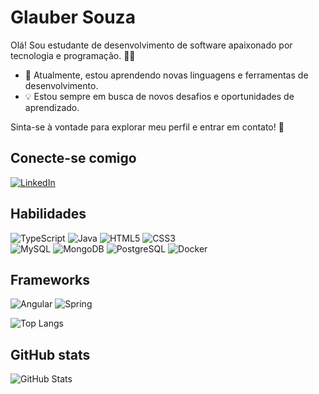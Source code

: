 # Glauber Souza
Olá! Sou estudante de desenvolvimento de software apaixonado por tecnologia e programação. 👨‍💻

- 🌱 Atualmente, estou aprendendo novas linguagens e ferramentas de desenvolvimento.
- 💡 Estou sempre em busca de novos desafios e oportunidades de aprendizado.

Sinta-se à vontade para explorar meu perfil e entrar em contato! 🚀

## Conecte-se comigo
[![LinkedIn](https://img.shields.io/badge/LinkedIn-000?style=for-the-badge&logo=linkedin&logoColor=0E76A8)](https://www.linkedin.com/in/glauber-souza-143925233//)

## Habilidades

![TypeScript](https://img.shields.io/badge/TypeScript-000?style=for-the-badge&logo=typescript) 
![Java](https://img.shields.io/badge/Java-000?style=for-the-badge&logo=java) 
![HTML5](https://img.shields.io/badge/HTML5-000?style=for-the-badge&logo=html5)
![CSS3](https://img.shields.io/badge/CSS3-000?style=for-the-badge&logo=css3&logoColor=264CE4)  
![MySQL](https://img.shields.io/badge/MySQL-000?style=for-the-badge&logo=mysql)
![MongoDB](https://img.shields.io/badge/MongoDB-000?style=for-the-badge&logo=mongodb)
![PostgreSQL](https://img.shields.io/badge/PostgreSQL-000?style=for-the-badge&logo=postgresql)
![Docker](https://img.shields.io/badge/Docker-000?style=for-the-badge&logo=docker)



## Frameworks
 ![Angular](https://img.shields.io/badge/Angular-000?style=for-the-badge&logo=angular&logoColor=C3002F) 
 ![Spring](https://img.shields.io/badge/Spring-6DB33F?style=for-the-badge&logo=spring&logoColor=white)


![Top Langs](https://github-readme-stats-git-masterrstaa-rickstaa.vercel.app/api/top-langs/?username=glauberosouza&layout=compact&bg_color=000&border_color=30A3DC&title_color=E94D5F&text_color=FFF)

## GitHub stats
![GitHub Stats](https://github-readme-stats.vercel.app/api?username=glauberosouza&theme=transparent&bg_color=000&border_color=30A3DC&show_icons=true&icon_color=30A3DC&title_color=E94D5F&text_color=FFF&hide_title=true&hide=stars)
